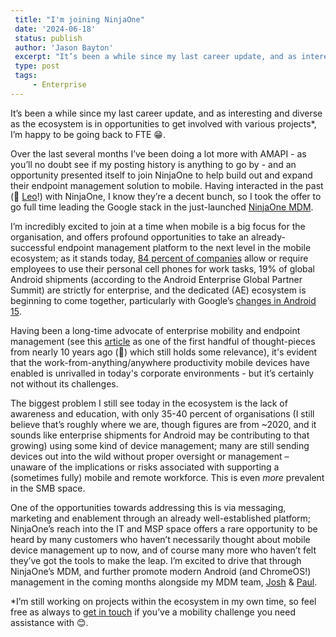 ```yaml
---
 title: "I'm joining NinjaOne"
 date: '2024-06-18'
 status: publish
 author: 'Jason Bayton'
 excerpt: "It’s been a while since my last career update, and as interesting and diverse as the ecosystem is in opportunities to get involved with various projects*, I’m happy to be going back to FTE 😁."
 type: post
 tags:
     - Enterprise
---
```

It’s been a while since my last career update, and as interesting and diverse as the ecosystem is in opportunities to get involved with various projects*, I’m happy to be going back to FTE 😁.

Over the last several months I’ve been doing a lot more with AMAPI - as you’ll no doubt see if my posting history is anything to go by - and an opportunity presented itself to join NinjaOne to help build out and expand their endpoint management solution to mobile. Having interacted in the past (👋 [Leo](https://www.linkedin.com/in/leohernandez)!) with NinjaOne, I know they’re a decent bunch, so I took the offer to go full time leading the Google stack in the just-launched [NinjaOne MDM](https://www.ninjaone.com/mdm/).

I’m incredibly excited to join at a time when mobile is a big focus for the organisation, and offers profound opportunities to take an already-successful endpoint management platform to the next level in the mobile ecosystem; as it stands today, [84 percent of companies](https://www.zippia.com/advice/cell-phones-at-work-statistics/#:~:text=84%25%20of%20companies%20have%20a,own%20cell%20phones%20for%20work) allow or require employees to use their personal cell phones for work tasks, 19% of global Android shipments (according to the Android Enterprise Global Partner Summit) are strictly for enterprise, and the dedicated (AE) ecosystem is beginning to come together, particularly with Google’s [changes in Android 15](/blog/2024/04/new-for-enterprise-android-15/#deeper-dedicated-device-experience-management).

Having been a long-time advocate of enterprise mobility and endpoint management (see this [article](/blog/2015/04/byod-is-not-bring-your-only-device/) as one of the first handful of thought-pieces from nearly 10 years ago (🥲) which still holds some relevance), it's evident that the work-from-anything/anywhere productivity mobile devices have enabled is unrivalled in today's corporate environments - but it’s certainly not without its challenges.

The biggest problem I still see today in the ecosystem is the lack of awareness and education, with only 35-40 percent of organisations (I still believe that’s roughly where we are, though figures are from ~2020, and it sounds like enterprise shipments for Android may be contributing to that growing) using some kind of device management; many are still sending devices out into the wild without proper oversight or management – unaware of the implications or risks associated with supporting a (sometimes fully) mobile and remote workforce. This is even _more_ prevalent in the SMB space.

One of the opportunities towards addressing this is via messaging, marketing and enablement through an already well-established platform; NinjaOne’s reach into the IT and MSP space offers a rare opportunity to be heard by many customers who haven’t necessarily thought about mobile device management up to now, and of course many more who haven’t felt they’ve got the tools to make the leap. I’m excited to drive that through NinjaOne’s MDM, and further promote modern Android (and ChromeOS!) management in the coming months alongside my MDM team, [Josh](https://www.linkedin.com/in/joshschofield/) & [Paul](https://www.linkedin.com/in/paul-evans-56049a87/).

*I’m still working on projects within the ecosystem in my own time, so feel free as always to [get in touch](/support) if you’ve a mobility challenge you need assistance with 😊.
